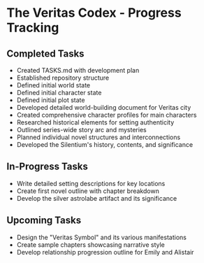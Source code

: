 # The Veritas Codex - Progress Tracking
## Completed Tasks
- Created TASKS.md with development plan
- Established repository structure
- Defined initial world state
- Defined initial character state
- Defined initial plot state
- Developed detailed world-building document for Veritas city
- Created comprehensive character profiles for main characters
- Researched historical elements for setting authenticity
- Outlined series-wide story arc and mysteries
- Planned individual novel structures and interconnections
- Developed the Silentium's history, contents, and significance
## In-Progress Tasks
- Write detailed setting descriptions for key locations
- Create first novel outline with chapter breakdown
- Develop the silver astrolabe artifact and its significance
## Upcoming Tasks
- Design the "Veritas Symbol" and its various manifestations
- Create sample chapters showcasing narrative style
- Develop relationship progression outline for Emily and Alistair

